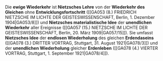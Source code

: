 
Die **ewige Wiederkehr** ist **Nietzsches Lehre** von der **Wiederkehr des Gleichen** ohne **Entwicklungsfortschritt** ([[GA053 (8.) FRIEDRICH NIETZSCHE IM LICHTE DER GEISTESWISSENSCHAFT, Berlin, 1. Dezember 1904|GA053/8]]) und **Nietzsches materialistische Idee** der **unendlichen Wiederkehr** aller Ereignisse ([[GA057 (15.) NIETZSCHE IM LICHTE DER GEISTESWISSENSCHAFT, Berlin, 20. März 1909|GA057/15]]). Sie umfasst **Nietzsches Idee** der **endlosen Wiederholung** des gleichen **Erdendaseins** ([[GA078 (3.) DRITTER VORTRAG, Stuttgart, 31. August 1921|GA078/3]]) und der **unendlichen Wiederholung** gleicher **Erdenleben** ([[GA078 (4.) VIERTER VORTRAG, Stuttgart, 1. September 1921|GA078/4]]).
